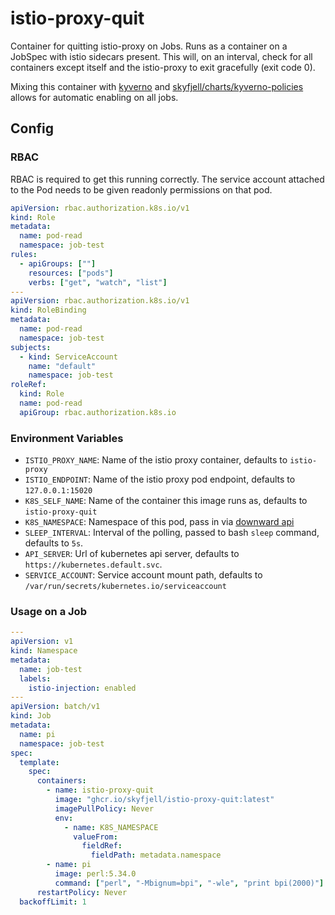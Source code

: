 # istio-proxy-quit

Container for quitting istio-proxy on Jobs. Runs as a container on a JobSpec with istio sidecars present.
This will, on an interval, check for all containers except itself and the istio-proxy to exit gracefully (exit code 0).

Mixing this container with [kyverno](https://kyverno.io) and [skyfjell/charts/kyverno-policies](https://github.com/skyfjell/charts/tree/main/charts/kyverno-policies) allows for automatic enabling on all jobs.

## Config

### RBAC

RBAC is required to get this running correctly. The service account attached to the Pod needs to be given readonly permissions on that pod.

```yaml
apiVersion: rbac.authorization.k8s.io/v1
kind: Role
metadata:
  name: pod-read
  namespace: job-test
rules:
  - apiGroups: [""]
    resources: ["pods"]
    verbs: ["get", "watch", "list"]
---
apiVersion: rbac.authorization.k8s.io/v1
kind: RoleBinding
metadata:
  name: pod-read
  namespace: job-test
subjects:
  - kind: ServiceAccount
    name: "default"
    namespace: job-test
roleRef:
  kind: Role
  name: pod-read
  apiGroup: rbac.authorization.k8s.io
```

### Environment Variables

- `ISTIO_PROXY_NAME`: Name of the istio proxy container, defaults to `istio-proxy`
- `ISTIO_ENDPOINT`: Name of the istio proxy pod endpoint, defaults to `127.0.0.1:15020`
- `K8S_SELF_NAME`: Name of the container this image runs as, defaults to `istio-proxy-quit`
- `K8S_NAMESPACE`: Namespace of this pod, pass in via [downward api](https://kubernetes.io/docs/concepts/workloads/pods/downward-api/)
- `SLEEP_INTERVAL`: Interval of the polling, passed to bash `sleep` command, defaults to `5s`.
- `API_SERVER`: Url of kubernetes api server, defaults to `https://kubernetes.default.svc`.
- `SERVICE_ACCOUNT`: Service account mount path, defaults to `/var/run/secrets/kubernetes.io/serviceaccount`

### Usage on a Job

```yaml
---
apiVersion: v1
kind: Namespace
metadata:
  name: job-test
  labels:
    istio-injection: enabled
---
apiVersion: batch/v1
kind: Job
metadata:
  name: pi
  namespace: job-test
spec:
  template:
    spec:
      containers:
        - name: istio-proxy-quit
          image: "ghcr.io/skyfjell/istio-proxy-quit:latest"
          imagePullPolicy: Never
          env:
            - name: K8S_NAMESPACE
              valueFrom:
                fieldRef:
                  fieldPath: metadata.namespace
        - name: pi
          image: perl:5.34.0
          command: ["perl", "-Mbignum=bpi", "-wle", "print bpi(2000)"]
      restartPolicy: Never
  backoffLimit: 1
```

